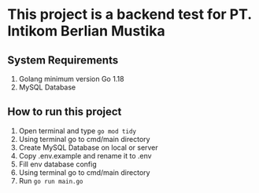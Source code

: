 # This project is a backend test for PT. Intikom Berlian Mustika

## System Requirements
1. Golang minimum version Go 1.18
2. MySQL Database

## How to run this project
1. Open terminal and type `go mod tidy`
2. Using terminal go to cmd/main directory
3. Create MySQL Database on local or server
4. Copy .env.example and rename it to .env
5. Fill env database config
6. Using terminal go to cmd/main directory
7. Run `go run main.go`